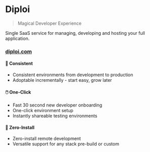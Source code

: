# Diploi

> Magical Developer Experience

Single SaaS service for managing, developing and hosting your full application.

### [diploi.com](https://diploi.com/)

#### 🎯 Consistent

- Consistent environments from development to production
- Adoptable incrementally - start easy, grow later

#### 🖱️ One-Click

- Fast 30 second new developer onboarding
- One-click environment setup
- Instantly shareable testing environments

#### 🔌 Zero-Install

- Zero-install remote development
- Versatile support for any stack pre-build or custom
